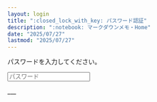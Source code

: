 ```yaml
---
layout: login
title: ":closed_lock_with_key: パスワード認証"
description: ":notebook: マークダウンメモ・Home"
date: "2025/07/27"
lastmod: "2025/07/27"
---
```


<div class="row">
      <div class="col-xl-2"></div>
      <div class="col-xl-6">
            <form id="form">
                  <p id="message" class="h3 text-center">パスワードを入力してください。</p>
                  <input type="password" placeholder="パスワード" id="password" class="form-control form-control-sm">
            </form>
      </div>
      <div class="col-xl-4"></div>
</div>
___